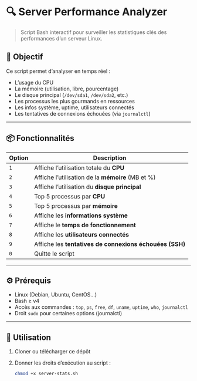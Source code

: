 
# 🔍 Server Performance Analyzer

> Script Bash interactif pour surveiller les statistiques clés des performances d’un serveur Linux.

## 🎯 Objectif

Ce script permet d’analyser en temps réel :

- L’usage du CPU
- La mémoire (utilisation, libre, pourcentage)
- Le disque principal (`/dev/sda1`, `/dev/sda2`, etc.)
- Les processus les plus gourmands en ressources
- Les infos système, uptime, utilisateurs connectés
- Les tentatives de connexions échouées (via `journalctl`)

---

## 📦 Fonctionnalités

| Option | Description |
|--------|-------------|
| `1` | Affiche l’utilisation totale du **CPU** |
| `2` | Affiche l’utilisation de la **mémoire** (MB et %) |
| `3` | Affiche l’utilisation du **disque principal** |
| `4` | Top 5 processus par **CPU** |
| `5` | Top 5 processus par **mémoire** |
| `6` | Affiche les **informations système** |
| `7` | Affiche le **temps de fonctionnement** |
| `8` | Affiche les **utilisateurs connectés** |
| `9` | Affiche les **tentatives de connexions échouées (SSH)** |
| `0` | Quitte le script |

---

## ⚙️ Prérequis

- Linux (Debian, Ubuntu, CentOS…)
- Bash ≥ v4
- Accès aux commandes : `top`, `ps`, `free`, `df`, `uname`, `uptime`, `who`, `journalctl`
- Droit `sudo` pour certaines options (journalctl)

---

## 🚀 Utilisation

1. Cloner ou télécharger ce dépôt
2. Donner les droits d’exécution au script :

   ```bash
   chmod +x server-stats.sh

